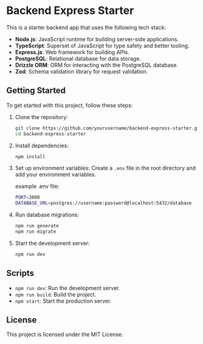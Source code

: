 # Backend Express Starter

This is a starter backend app that uses the following tech stack:

- **Node.js**: JavaScript runtime for building server-side applications.
- **TypeScript**: Superset of JavaScript for type safety and better tooling.
- **Express.js**: Web framework for building APIs.
- **PostgreSQL**: Relational database for data storage.
- **Drizzle ORM**: ORM for interacting with the PostgreSQL database.
- **Zod**: Schema validation library for request validation.

## Getting Started

To get started with this project, follow these steps:

1. Clone the repository:
    ```sh
    git clone https://github.com/yourusername/backend-express-starter.git
    cd backend-express-starter
    ```

2. Install dependencies:
    ```sh
    npm install
    ```

3. Set up environment variables:
    Create a `.env` file in the root directory and add your environment variables.

    example .env file:
    ```sh
    PORT=3000
    DATABASE_URL=postgres://username:password@localhost:5432/database
    ```
    

<!-- add .env example and run database migrations -->
4. Run database migrations:
    ```sh
    npm run generate
    npm run migrate
    ```
5. Start the development server:
    ```sh
    npm run dev
    ```



## Scripts

- `npm run dev`: Run the development server.
- `npm run build`: Build the project.
- `npm start`: Start the production server.

## License

This project is licensed under the MIT License.